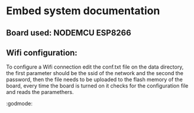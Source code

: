 # Embed system documentation

## **Board used: NODEMCU ESP8266**

## Wifi configuration:

To configure a Wifi connection edit the conf.txt file on the data directory, 
the first parameter should be the ssid of the network and the second the password,
then the file needs to be uploaded to the flash memory of the board,
every time the board is turned on it checks for the configuration file and reads the paramethers.

:godmode: